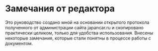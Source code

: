 # Замечания от редактора

Это руководство создано мной на основании открытого протокола полученного от администрации сайта japancar.ru и скопировано практически целиком, только для удобства использования. Внесены некоторые замечания, которые стали понятны в процессе работы с документом.



